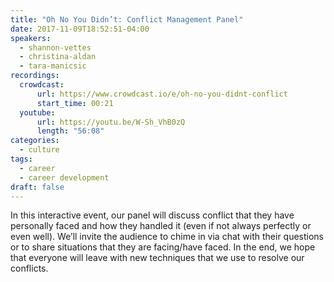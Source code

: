 ```yaml
---
title: "Oh No You Didn’t: Conflict Management Panel"
date: 2017-11-09T18:52:51-04:00
speakers:
  - shannon-vettes
  - christina-aldan
  - tara-manicsic
recordings:
  crowdcast:
      url: https://www.crowdcast.io/e/oh-no-you-didnt-conflict
      start_time: 00:21
  youtube:
      url: https://youtu.be/W-Sh_VhB0zQ
      length: "56:08"
categories:
  - culture
tags:
  - career
  - career development
draft: false
---
```


In this interactive event, our panel will discuss conflict that they have personally faced and how they handled it (even if not always perfectly or even well). We’ll invite the audience to chime in via chat with their questions or to share situations that they are facing/have faced. In the end, we hope that everyone will leave with new techniques that we use to resolve our conflicts.
